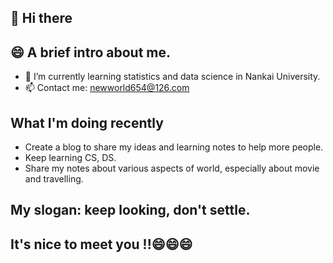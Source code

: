 ##  👋 Hi there 

##  😄 A brief intro about me.
- 🌱 I’m currently learning statistics and data science in Nankai University.
- 📫 Contact me: newworld654@126.com

## What I'm doing recently
- Create a blog to share my ideas and learning notes to help more people.
- Keep learning CS, DS.
- Share my notes about various aspects of world, especially about movie and travelling.

## My slogan: keep looking, don't settle.

## It's nice to meet you !!😄😄😄


